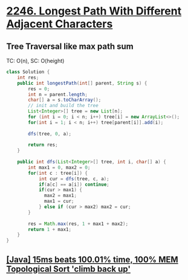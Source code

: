 # [2246. Longest Path With Different Adjacent Characters](https://leetcode.com/problems/longest-path-with-different-adjacent-characters/)

## Tree Traversal like max path sum
TC: O(n), SC: O(height)
```java
class Solution {
    int res;
    public int longestPath(int[] parent, String s) {
        res = 0;
        int n = parent.length;
        char[] a = s.toCharArray();
        // init and build the tree
        List<Integer>[] tree = new List[n];
        for (int i = 0; i < n; i++) tree[i] = new ArrayList<>();
        for(int i = 1; i < n; i++) tree[parent[i]].add(i);
        
        dfs(tree, 0, a);
        
        return res;
    }
    
    public int dfs(List<Integer>[] tree, int i, char[] a) {
        int max1 = 0, max2 = 0;
        for(int c : tree[i]) {
            int cur = dfs(tree, c, a);
            if(a[c] == a[i]) continue;
            if(cur > max1) {
              max2 = max1;
              max1 = cur;
            } else if (cur > max2) max2 = cur;
        }
        
        res = Math.max(res, 1 + max1 + max2);
        return 1 + max1;
    }
}
```
## [[Java] 15ms beats 100.01% time, 100% MEM Topological Sort 'climb back up'](https://leetcode.com/problems/longest-path-with-different-adjacent-characters/discuss/2508404/Java-15ms-beats-100.01-time-100-MEM-Topological-Sort)